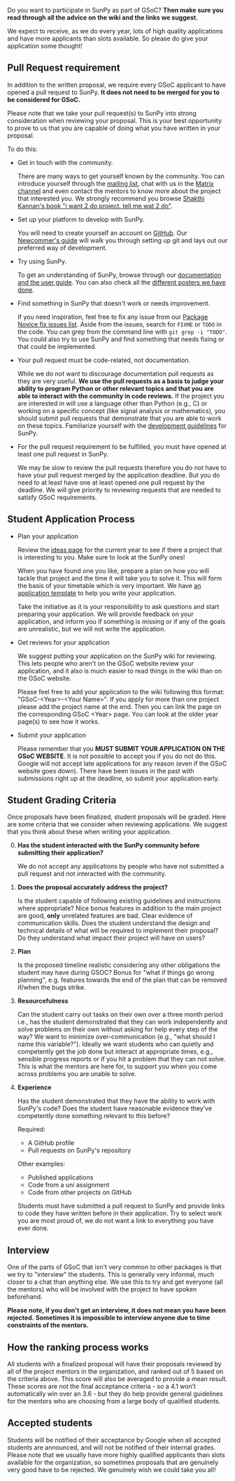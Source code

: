 Do you want to participate in SunPy as part of GSoC?
**Then make sure you read through all the advice on the wiki and the links we suggest.**

We expect to receive, as we do every year, lots of high quality applications and have more applicants than slots available.
So please do give your application some thought!

## Pull Request requirement

In addition to the written proposal, we require every GSoC applicant to have opened a pull request to SunPy.
**It does not need to be merged for you to be considered for GSoC.**

Please note that we take your pull request(s) to SunPy into strong consideration when reviewing your proposal.
This is your best opportunity to prove to us that you are capable of doing what you have written in your proposal.

To do this:

* Get in touch with the community.

  There are many ways to get yourself known by the community.
  You can introduce yourself through the [mailing list](https://groups.google.com/group/sunpy), chat with us in the [Matrix channel](https://riot.im/app/#/room/#sunpy:matrix.org) and even contact the mentors to know more about the project that interested you.
  We strongly recommend you browse [Shakthi Kannan's book "i want 2 do project. tell me wat 2 do"](http://shakthimaan.com/downloads/book/chapter1.pdf).

* Set up your platform to develop with SunPy.

  You will need to create yourself an account on [GitHub](https://github.com).
  Our [Newcommer's guide](http://docs.sunpy.org/en/latest/dev_guide/newcomers.html) will walk you through setting up git and lays out our preferred way of development.

* Try using SunPy.

  To get an understanding of SunPy, browse through our [documentation and the user guide](http://docs.sunpy.org/en/stable/guide/index.html).
  You can also check all the [different posters we have done](http://figshare.com/articles/search?q=sunpy&quick=1).

* Find something in SunPy that doesn't work or needs improvement.

  If you need inspiration, feel free to fix any issue from our [Package Novice fix issues list](https://github.com/sunpy/sunpy/labels/Package%20Novice).
  Aside from the issues, search for `FIXME` or `TODO` in the code.
  You can grep from the command line with `git grep -i "TODO"`.
  You could also try to use SunPy and find something that needs fixing or that could be implemented.

* Your pull request must be code-related, not documentation.

  While we do not want to discourage documentation pull requests as they are very useful.
  **We use the pull requests as a basis to judge your ability to program Python or other relevant topics and that you are able to interact with the community in code reviews.**
  If the project you are interested in will use a language other than Python (e.g., C) or working on a specific concept (like signal analysis or mathematics), you should submit pull requests that demonstrate that you are able to work on these topics.
  Familiarize yourself with the [development guidelines](http://docs.sunpy.org/en/latest/dev_guide/index.html) for SunPy.

* For the pull request requirement to be fulfilled, you must have opened at least one pull request in SunPy.

  We may be slow to review the pull requests therefore you do not have to have your pull request merged by the application deadline.
  But you do need to at least have one at least opened one pull request by the deadline.
  We will give priority to reviewing requests that are needed to satisfy GSoC requirements.

## Student Application Process

* Plan your application

    Review the [ideas page](http://openastronomy.org/gsoc/) for the current year to see if there a project that is interesting to you.
    Make sure to look at the SunPy ones!

    When you have found one you like, prepare a plan on how you will tackle that project and the time it will take you to solve it.
    This will form the basis of your timetable which is very important.
    We have [an application template](https://github.com/OpenAstronomy/GSoC/blob/master/application_students.md) to help you write your application.

    Take the initiative as it is your responsibility to ask questions and start preparing your application.
    We will provide feedback on your application, and inform you if something is missing or if any of the goals are unrealistic, but we will not write the application.

* Get reviews for your application

    We suggest putting your application on the SunPy wiki for reviewing.
    This lets people who aren't on the GSoC website review your application, and it also is much easier to read things in the wiki than on the GSoC website.

    Please feel free to add your application to the wiki following this format: "GSoC-\<Year\>-\<Your Name\>".
    If you apply for more than one project please add the project name at the end.
    Then you can link the page on the corresponding GSoC \<Year\> page.
    You can look at the older year page(s) to see how it works.

* Submit your application

    Please remember that you **MUST SUBMIT YOUR APPLICATION ON THE GSoC WEBSITE**.
    It is not possible to accept you if you do not do this.
    Google will not accept late applications for any reason (even if the GSoC website goes down).
    There have been issues in the past with submissions right up at the deadline, so submit your application early.

## Student Grading Criteria

Once proposals have been finalized, student proposals will be graded.
Here are some criteria that we consider when reviewing applications.
We suggest that you think about these when writing your application.

0. **Has the student interacted with the SunPy community before submitting their application?**

    We do not accept any applications by people who have not submitted a pull request and not interacted with the community.

1. **Does the proposal accurately address the project?**

    Is the student capable of following existing guidelines and instructions where appropriate?
    Nice bonus features in addition to the main project are good, **only** unrelated features are bad.
    Clear evidence of communication skills.
    Does the student understand the design and technical details of what will be required to implement their proposal?
    Do they understand what impact their project will have on users?

2. **Plan**

    Is the proposed timeline realistic considering any other obligations the student may have during GSOC?
    Bonus for "what if things go wrong planning", e.g. features towards the end of the plan that can be removed if/when the bugs strike.

3. **Resourcefulness**

    Can the student carry out tasks on their own over a three month period i.e., has the student demonstrated that they can work independently and solve problems on their own without asking for help every step of the way?
    We want to minimize over-communication (e.g., "what should I name this variable?").
    Ideally we want students who can quietly and competently get the job done but interact at appropriate times, e.g., sensible progress reports or if you hit a problem that they can not solve.
    This is what the mentors are here for, to support you when you come across problems you are unable to solve.

4. **Experience**

    Has the student demonstrated that they have the ability to work with SunPy's code?
    Does the student have reasonable evidence they’ve competently done something relevant to this before?

    Required:
    - A GitHub profile
    - Pull requests on SunPy's repository

    Other examples:
    - Published applications
    - Code from a uni assignment
    - Code from other projects on GitHub

    Students must have submitted a pull request to SunPy and provide links to code they have written before in their application.
    Try to select work you are most proud of, we do not want a link to everything you have ever done.

## Interview

One of the parts of GSoC that isn't very common to other packages is that we try to "interview" the students.
This is generally very informal, much closer to a chat than anything else.
We use this to try and get everyone (all the mentors) who will be involved with the project to have spoken beforehand.

**Please note, if you don't get an interview, it does not mean you have been rejected.**
**Sometimes it is impossible to interview anyone due to time constraints of the mentors.**

## How the ranking process works

All students with a finalized proposal will have their proposals reviewed by all of the project mentors in the organization, and ranked out of 5 based on the criteria above.
This score will also be averaged to provide a mean result.
These scores are not the final acceptance criteria - so a 4.1 won’t automatically win over an 3.6 - but they do help provide general guidelines for the mentors who are choosing from a large body of qualified students.

## Accepted students

Students will be notified of their acceptance by Google when all accepted students are announced, and will not be notified of their internal grades.
Please note that we usually have more highly qualified applicants than slots available for the organization, so sometimes proposals that are genuinely very good have to be rejected.
We genuinely wish we could take you all!
